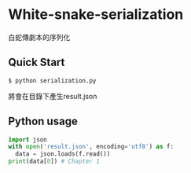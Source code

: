 # White-snake-serialization

白蛇傳劇本的序列化

## Quick Start

```
$ python serialization.py
```

將會在目錄下產生result.json

## Python usage

```python
import json
with open('result.json', encoding='utf8') as f:
  data = json.loads(f.read())
print(data[0]) # Chapter 1
```
